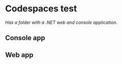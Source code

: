 # Codespaces test

*Has a folder with a .NET web and console application.*

## Console app



## Web app


